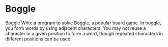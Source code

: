 # Boggle
Boggle
Write a program to solve Boggle, a popular board game.
In boggle, you form words by using adjacent characters. 
You may not reuse a character in a given position to form a word, 
though repeated characters in different positions can be used. 
